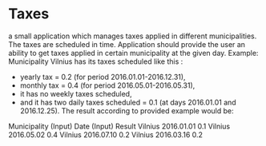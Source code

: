 # Taxes

a small application which manages taxes applied in different municipalities.
The taxes are scheduled in time. Application should provide the user an ability to get taxes applied in
certain municipality at the given day.
Example: Municipality Vilnius has its taxes scheduled like this :
- yearly tax = 0.2 (for period 2016.01.01-2016.12.31),
- monthly tax = 0.4 (for period 2016.05.01-2016.05.31),
- it has no weekly taxes scheduled,
- and it has two daily taxes scheduled = 0.1 (at days 2016.01.01 and 2016.12.25).
The result according to provided example would be:

Municipality (Input)  Date (Input)  Result
Vilnius  				2016.01.01  0.1
Vilnius  				2016.05.02  0.4
Vilnius  				2016.07.10  0.2
Vilnius  				2016.03.16  0.2